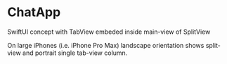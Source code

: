 # ChatApp

SwiftUI concept with TabView embeded inside main-view of SplitView

On large iPhones (i.e. iPhone Pro Max) landscape orientation shows split-view and portrait single tab-view column.
